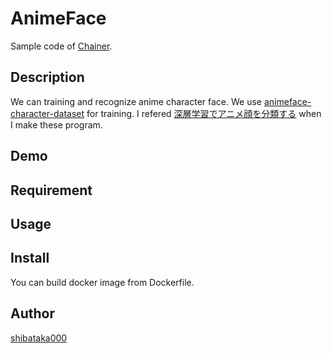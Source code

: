 # AnimeFace

Sample code of [Chainer](http://chainer.org/).

## Description
We can training and recognize anime character face.
We use [animeface-character-dataset](http://www.nurs.or.jp/~nagadomi/animeface-character-dataset/) for training.
I refered [深層学習でアニメ顔を分類する](http://qiita.com/hogefugabar/items/312707a09d29632e7288) when I make these program.

## Demo

## Requirement

## Usage

## Install
You can build docker image from Dockerfile.

## Author

[shibataka000](https://github.com/shibataka000)
